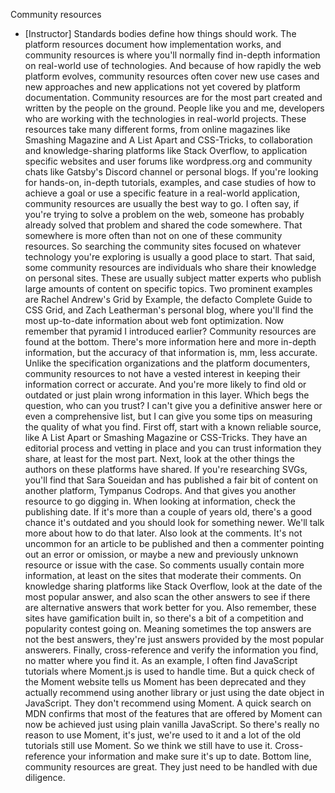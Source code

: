 Community resources
- [Instructor] Standards bodies define how things should work. The platform resources document how implementation works, and community resources is where you'll normally find in-depth information on real-world use of technologies. And because of how rapidly the web platform evolves, community resources often cover new use cases and new approaches and new applications not yet covered by platform documentation. Community resources are for the most part created and written by the people on the ground. People like you and me, developers who are working with the technologies in real-world projects. These resources take many different forms, from online magazines like Smashing Magazine and A List Apart and CSS-Tricks, to collaboration and knowledge-sharing platforms like Stack Overflow, to application specific websites and user forums like wordpress.org and community chats like Gatsby's Discord channel or personal blogs. If you're looking for hands-on, in-depth tutorials, examples, and case studies of how to achieve a goal or use a specific feature in a real-world application, community resources are usually the best way to go. I often say, if you're trying to solve a problem on the web, someone has probably already solved that problem and shared the code somewhere. That somewhere is more often than not on one of these community resources. So searching the community sites focused on whatever technology you're exploring is usually a good place to start. That said, some community resources are individuals who share their knowledge on personal sites. These are usually subject matter experts who publish large amounts of content on specific topics. Two prominent examples are Rachel Andrew's Grid by Example, the defacto Complete Guide to CSS Grid, and Zach Leatherman's personal blog, where you'll find the most up-to-date information about web font optimization. Now remember that pyramid I introduced earlier? Community resources are found at the bottom. There's more information here and more in-depth information, but the accuracy of that information is, mm, less accurate. Unlike the specification organizations and the platform documenters, community resources to not have a vested interest in keeping their information correct or accurate. And you're more likely to find old or outdated or just plain wrong information in this layer. Which begs the question, who can you trust? I can't give you a definitive answer here or even a comprehensive list, but I can give you some tips on measuring the quality of what you find. First off, start with a known reliable source, like A List Apart or Smashing Magazine or CSS-Tricks. They have an editorial process and vetting in place and you can trust information they share, at least for the most part. Next, look at the other things the authors on these platforms have shared. If you're researching SVGs, you'll find that Sara Soueidan and has published a fair bit of content on another platform, Tympanus Codrops. And that gives you another resource to go digging in. When looking at information, check the publishing date. If it's more than a couple of years old, there's a good chance it's outdated and you should look for something newer. We'll talk more about how to do that later. Also look at the comments. It's not uncommon for an article to be published and then a commenter pointing out an error or omission, or maybe a new and previously unknown resource or issue with the case. So comments usually contain more information, at least on the sites that moderate their comments. On knowledge sharing platforms like Stack Overflow, look at the date of the most popular answer, and also scan the other answers to see if there are alternative answers that work better for you. Also remember, these sites have gamification built in, so there's a bit of a competition and popularity contest going on. Meaning sometimes the top answers are not the best answers, they're just answers provided by the most popular answerers. Finally, cross-reference and verify the information you find, no matter where you find it. As an example, I often find JavaScript tutorials where Moment.js is used to handle time. But a quick check of the Moment website tells us Moment has been deprecated and they actually recommend using another library or just using the date object in JavaScript. They don't recommend using Moment. A quick search on MDN confirms that most of the features that are offered by Moment can now be achieved just using plain vanilla JavaScript. So there's really no reason to use Moment, it's just, we're used to it and a lot of the old tutorials still use Moment. So we think we still have to use it. Cross-reference your information and make sure it's up to date. Bottom line, community resources are great. They just need to be handled with due diligence.